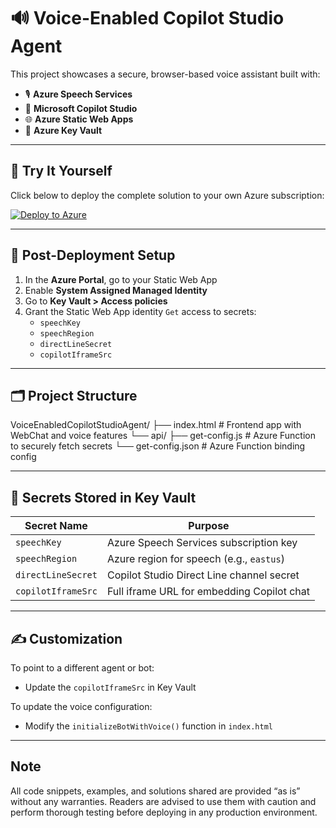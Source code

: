 # 🔊 Voice-Enabled Copilot Studio Agent

This project showcases a secure, browser-based voice assistant built with:

- 🎙️ **Azure Speech Services**
- 🤖 **Microsoft Copilot Studio**
- 🌐 **Azure Static Web Apps**
- 🔐 **Azure Key Vault**

---

## 🚀 Try It Yourself

Click below to deploy the complete solution to your own Azure subscription:

[![Deploy to Azure](https://aka.ms/deploytoazurebutton)]([https://portal.azure.com/#create/Microsoft.Template/uri/https://raw.githubusercontent.com/giridharchowhan/VoiceEnabledCopilotStudioAgent/main/azuredeploy.json](https://portal.azure.com/#create/Microsoft.Template/uri/https%3A%2F%2Fraw.githubusercontent.com%2Fgiridharchowhan%2FVoiceEnabledCopilotStudioAgent%2Fmain%2Fazuredeploy.json))

---

## 🔧 Post-Deployment Setup

1. In the **Azure Portal**, go to your Static Web App
2. Enable **System Assigned Managed Identity**
3. Go to **Key Vault > Access policies**
4. Grant the Static Web App identity `Get` access to secrets:
   - `speechKey`
   - `speechRegion`
   - `directLineSecret`
   - `copilotIframeSrc`

---

## 🗂️ Project Structure
VoiceEnabledCopilotStudioAgent/
├── index.html # Frontend app with WebChat and voice features
└── api/
├── get-config.js # Azure Function to securely fetch secrets
└── get-config.json # Azure Function binding config

---

## 🔐 Secrets Stored in Key Vault

| Secret Name         | Purpose                                   |
|---------------------|--------------------------------------------|
| `speechKey`         | Azure Speech Services subscription key     |
| `speechRegion`      | Azure region for speech (e.g., `eastus`)   |
| `directLineSecret`  | Copilot Studio Direct Line channel secret |
| `copilotIframeSrc`  | Full iframe URL for embedding Copilot chat |

---

## ✍️ Customization

To point to a different agent or bot:
- Update the `copilotIframeSrc` in Key Vault

To update the voice configuration:
- Modify the `initializeBotWithVoice()` function in `index.html`

---
## Note 
All code snippets, examples, and solutions shared are provided “as is” without any warranties. Readers are advised to use them with caution and perform thorough testing before deploying in any production environment.
